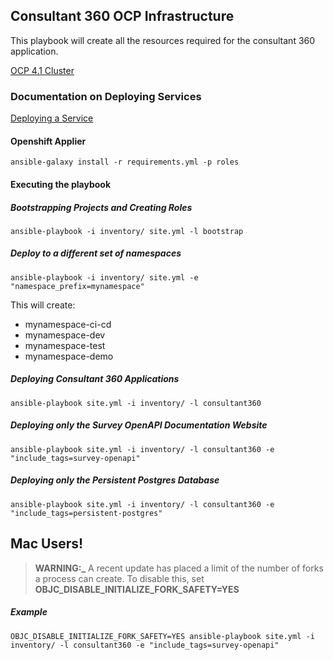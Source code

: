 ## Consultant 360 OCP Infrastructure

This playbook will create all the resources required for the consultant 360 application.

[OCP 4.1 Cluster](https://console-openshift-console.apps.shared-dev.dev.openshift.opentlc.com/)

### Documentation on Deploying Services
[Deploying a Service](docs/deploying-a-service.md)

#### Openshift Applier

```
ansible-galaxy install -r requirements.yml -p roles
```

#### Executing the playbook

##### Bootstrapping Projects and Creating Roles

```
ansible-playbook -i inventory/ site.yml -l bootstrap
```

##### Deploy to a different set of namespaces
```
ansible-playbook -i inventory/ site.yml -e "namespace_prefix=mynamespace"
```
This will create:
* mynamespace-ci-cd
* mynamespace-dev
* mynamespace-test
* mynamespace-demo

##### Deploying Consultant 360 Applications

```
ansible-playbook site.yml -i inventory/ -l consultant360
```

##### Deploying only the Survey OpenAPI Documentation Website

```
ansible-playbook site.yml -i inventory/ -l consultant360 -e "include_tags=survey-openapi"
```

##### Deploying only the Persistent Postgres Database

```
ansible-playbook site.yml -i inventory/ -l consultant360 -e "include_tags=persistent-postgres"
```

## Mac Users!

> **WARNING:\_** A recent update has placed a limit of the number of forks a process can create. To disable this, set **OBJC_DISABLE_INITIALIZE_FORK_SAFETY=YES**

##### Example

```
OBJC_DISABLE_INITIALIZE_FORK_SAFETY=YES ansible-playbook site.yml -i inventory/ -l consultant360 -e "include_tags=survey-openapi"
```
